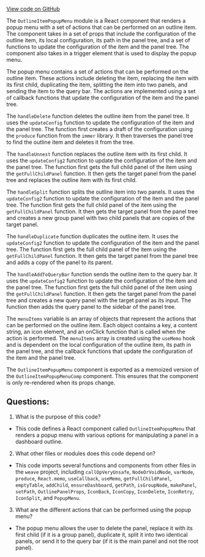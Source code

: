 [View code on GitHub](https://github.com/wandb/weave/weave-js/src/components/Sidebar/OutlineItemPopupMenu.tsx)

The `OutlineItemPopupMenu` module is a React component that renders a popup menu with a set of actions that can be performed on an outline item. The component takes in a set of props that include the configuration of the outline item, its local configuration, its path in the panel tree, and a set of functions to update the configuration of the item and the panel tree. The component also takes in a trigger element that is used to display the popup menu.

The popup menu contains a set of actions that can be performed on the outline item. These actions include deleting the item, replacing the item with its first child, duplicating the item, splitting the item into two panels, and sending the item to the query bar. The actions are implemented using a set of callback functions that update the configuration of the item and the panel tree.

The `handleDelete` function deletes the outline item from the panel tree. It uses the `updateConfig` function to update the configuration of the item and the panel tree. The function first creates a draft of the configuration using the `produce` function from the `immer` library. It then traverses the panel tree to find the outline item and deletes it from the tree.

The `handleUnnest` function replaces the outline item with its first child. It uses the `updateConfig2` function to update the configuration of the item and the panel tree. The function first gets the full child panel of the item using the `getFullChildPanel` function. It then gets the target panel from the panel tree and replaces the outline item with its first child.

The `handleSplit` function splits the outline item into two panels. It uses the `updateConfig2` function to update the configuration of the item and the panel tree. The function first gets the full child panel of the item using the `getFullChildPanel` function. It then gets the target panel from the panel tree and creates a new group panel with two child panels that are copies of the target panel.

The `handleDuplicate` function duplicates the outline item. It uses the `updateConfig2` function to update the configuration of the item and the panel tree. The function first gets the full child panel of the item using the `getFullChildPanel` function. It then gets the target panel from the panel tree and adds a copy of the panel to its parent.

The `handleAddToQueryBar` function sends the outline item to the query bar. It uses the `updateConfig2` function to update the configuration of the item and the panel tree. The function first gets the full child panel of the item using the `getFullChildPanel` function. It then gets the target panel from the panel tree and creates a new query panel with the target panel as its input. The function then adds the query panel to the sidebar of the panel tree.

The `menuItems` variable is an array of objects that represent the actions that can be performed on the outline item. Each object contains a key, a content string, an icon element, and an onClick function that is called when the action is performed. The `menuItems` array is created using the `useMemo` hook and is dependent on the local configuration of the outline item, its path in the panel tree, and the callback functions that update the configuration of the item and the panel tree.

The `OutlineItemPopupMenu` component is exported as a memoized version of the `OutlineItemPopupMenuComp` component. This ensures that the component is only re-rendered when its props change.
## Questions: 
 1. What is the purpose of this code?
- This code defines a React component called `OutlineItemPopupMenu` that renders a popup menu with various options for manipulating a panel in a dashboard outline.

2. What other files or modules does this code depend on?
- This code imports several functions and components from other files in the `weave` project, including `callOpVeryUnsafe`, `NodeOrVoidNode`, `varNode`, `produce`, `React.memo`, `useCallback`, `useMemo`, `getFullChildPanel`, `emptyTable`, `addChild`, `ensureDashboard`, `getPath`, `isGroupNode`, `makePanel`, `setPath`, `OutlinePanelProps`, `IconBack`, `IconCopy`, `IconDelete`, `IconRetry`, `IconSplit`, and `PopupMenu`.

3. What are the different actions that can be performed using the popup menu?
- The popup menu allows the user to delete the panel, replace it with its first child (if it is a group panel), duplicate it, split it into two identical panels, or send it to the query bar (if it is the main panel and not the root panel).